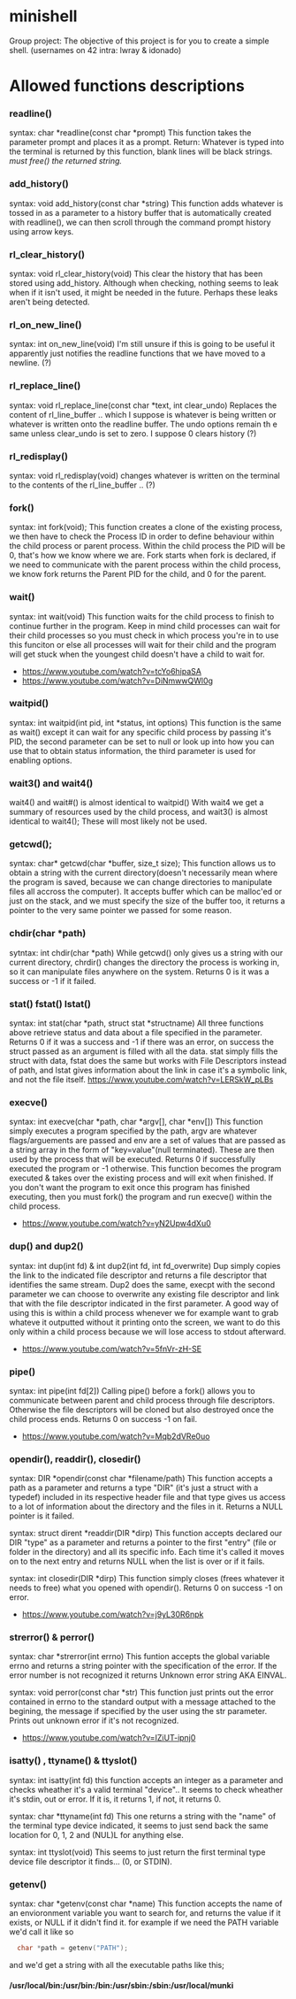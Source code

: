 # minishell
Group project: The objective of this project is for you to create a simple shell.  (usernames on 42 intra: lwray &amp; idonado)

# Allowed functions descriptions
### readline()
syntax: char *readline(const char *prompt)
This function takes the parameter prompt and places it as a prompt.
Return: Whatever is typed into the terminal is returned by this function, blank lines will be black strings. 
*must free() the returned string.*
​
### add_history()
syntax: void add_history(const char *string)
This function adds whatever is tossed in as a parameter to a history buffer that is automatically created with readline(), we can then scroll through the command prompt history using arrow keys.
​
### rl_clear_history()
syntax: void rl_clear_history(void)
This clear the history that has been stored using add_history.
Although when checking, nothing seems to leak when if it isn't used, it might be needed in the future. Perhaps these leaks aren't being detected.
​
### rl_on_new_line()
syntax: int on_new_line(void)
I'm still unsure if this is going to be useful it apparently just notifies the readline functions that we have moved to a newline. (?)
​
### rl_replace_line()
syntax: void rl_replace_line(const char *text, int clear_undo)
Replaces the content of rl_line_buffer .. which I suppose is whatever is being written or whatever is written onto the readline buffer. The undo options remain th	e same unless clear_undo is set to zero. I suppose 0 clears history (?)

### rl_redisplay()
syntax: void rl_redisplay(void)
changes whatever is written on the terminal to the contents of the rl_line_buffer .. (?)

### fork()
syntax: int fork(void);
This function creates a clone of the existing process, we then have to check the Process ID in order to define behaviour within the child process or parent process. Within the child process the PID will be 0, that's how we know where we are. Fork starts when fork is declared, if we need to communicate with the parent process within the child process, we know fork returns the Parent PID for the child, and 0 for the parent.
​
### wait()
syntax: int wait(void)
This function waits for the child process to finish to continue further in the program. Keep in mind child processes can wait for their child processes so you must check in which process you're in to use this funciton or else all processes will wait for their child and the program will get stuck when the youngest child doesn't have a child to wait for.
+ https://www.youtube.com/watch?v=tcYo6hipaSA
+ https://www.youtube.com/watch?v=DiNmwwQWl0g
​
### waitpid()
syntax: int waitpid(int pid, int *status, int options)
This function is the same as wait() except it can wait for any specific child process by passing it's PID, the second parameter can be set to null or look up into how you can use that to obtain status information, the third parameter is used for enabling options.
​
​
### wait3() and wait4()
wait4() and wait#() is almost identical to waitpid() With wait4 we get a summary of resources used by the child process, and wait3() is almost identical to wait4(); These will most likely not be used.

### getcwd();
syntax: char* getcwd(char *buffer, size_t size);
This function allows us to obtain a string with the current directory(doesn't necessarily mean where the program is saved, because we can change directories to manipulate files all accross the computer). It accepts buffer which can be malloc'ed or just on the stack, and we must specify the size of the buffer too, it returns a pointer to the very same pointer we passed for some reason.

### chdir(char *path)
sytntax: int	chdir(char *path)
While getcwd() only gives us a string with our current directory, chrdir() changes the directory the process is working in, so it can manipulate files anywhere on the system. Returns 0 is it was a success or -1 if it failed.

### stat() fstat() lstat()
syntax: int stat(char *path, struct stat *structname)
All three functions above retrieve status and data about a file specified in the parameter. Returns 0 if it was a success and -1 if there was an error, on success the struct passed as an argument is filled with all the data.
stat simply fills the struct with data, fstat does the same but works with File Descriptors instead of path, and lstat gives information about the link in case it's a symbolic link, and not the file itself.
https://www.youtube.com/watch?v=LERSkW_pLBs

### execve()
syntax: int execve(char *path, char *argv[], char *env[])
This function simply executes a program specified by the path, argv are whatever flags/arguements are passed and env are a set of values that are passed as a string array in the form of "key=value"(null terminated). These are then used by the process that will be executed. Returns 0 if successfully executed the program or -1 otherwise. This function becomes the program executed & takes over the existing process and will exit when finished. If you don't want the program to exit once this program has finished executing, then you must fork() the program and run execve() within the child process.
+ https://www.youtube.com/watch?v=yN2Upw4dXu0

### dup() and dup2()
syntax: int dup(int fd) & int dup2(int fd, int fd_overwrite)
Dup simply copies the link to the indicated file descriptor and returns a file descriptor that identifies the same stream.
Dup2 does the same, execpt with the second parameter we can choose to overwrite any existing file descriptor and link that with the file descriptor indicated in the first parameter. 
A good way of using this is within a child process whenever we for example want to grab whateve it outputted without it printing onto the screen, we want to do this only within a child process because we will lose access to stdout afterward. 
+ https://www.youtube.com/watch?v=5fnVr-zH-SE

### pipe()
syntax: int pipe(int fd[2])
Calling pipe() before a fork() allows you to communicate between parent and child process through file descriptors. Otherwise the file descriptors will be cloned but also destroyed once the child process ends. Returns 0 on success -1 on fail.
+ https://www.youtube.com/watch?v=Mqb2dVRe0uo

### opendir(), readdir(), closedir()
syntax: DIR *opendir(const char *filename/path)
This function accepts a path as a parameter and returns a type "DIR" (it's just a struct with a typedef) included in its respective header file and that type gives us access to a lot of information about the directory and the files in it. Returns a NULL pointer is it failed.

syntax: struct dirent *readdir(DIR *dirp)
This function accepts declared our DIR "type" as a parameter and returns a pointer to the first "entry" (file or folder in the directory) and all its specific info. Each time it's called it moves on to the next entry and returns NULL when the list is over or if it fails.

syntax: int closedir(DIR *dirp)
This function simply closes (frees whatever it needs to free) what you opened with opendir(). Returns 0 on success -1 on error.
+ https://www.youtube.com/watch?v=j9yL30R6npk

### strerror() & perror()
syntax: char *strerror(int errno)
This funtion accepts the global variable errno and returns a string pointer with the specification of the error. If the error number is not recognized it returns Unknown error string AKA EINVAL.

syntax: void perror(const char *str)
This function just prints out the error contained in errno to the standard output with a message attached to the begining, the message if specified by the user using the str parameter. Prints out unknown error if it's not recognized.
+ https://www.youtube.com/watch?v=IZiUT-ipnj0

### isatty() , ttyname() & ttyslot()
syntax: int isatty(int fd)
this function accepts an integer as a parameter and checks wheather it's a valid terminal "device".. It seems to check wheather it's stdin, out or error.
If it is, it returns 1, if not, it returns 0.

syntax: char *ttyname(int fd)
This one returns a string with the "name" of the terminal type device indicated, it seems to just send back the same location for 0, 1, 2 and (NUL)L for anything else.

syntax: int ttyslot(void)
This seems to just return the first terminal type device file descriptor it finds... (0, or STDIN).

### getenv()
syntax: char *getenv(const char *name)
This function accepts the name of an envioronment variable you want to search for, and returns the value if it exists, or NULL if it didn't find it. 
for example if we need the PATH variable we'd call it like so 
```c
  char *path = getenv("PATH");
```
and we'd get a string with all the executable paths like this; 
####  /usr/local/bin:/usr/bin:/bin:/usr/sbin:/sbin:/usr/local/munki
